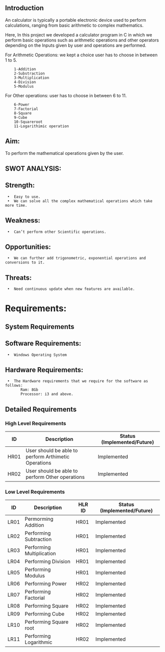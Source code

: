 ## Introduction

An calculator is typically a portable electronic device used to perform calculations, ranging from basic arithmetic to complex mathematics.

Here, In this project we developed a calculator program in C in which we perform basic operations such as arithmetic operations and other operators depending on the  Inputs given by user and operations are performed.

For Arithmetic Operations: we kept a choice user has to choose in between 1 to 5.

        1-Addition
        2-Substraction
        3-Multiplication
        4-Division
        5-Modulus

For Other operations: user has to choose in between 6 to 11.

        6-Power
        7-Factorial
        8-Square
        9-Cube
        10-Squareroot 
        11-Logarithimic operation


## Aim:
To perform the mathematical operations given by the user.

## SWOT ANALYSIS:

## Strength:
     •	Easy to use.
     •	We can solve all the complex mathematical operations which take more time.
## Weakness:
     •	Can’t perform other Scientific operations.
## Opportunities:
     •	We can further add trigonometric, exponential operations and conversions to it.
## Threats:
     •	Need continuous update when new features are available.
# Requirements:
## System Requirements
## Software Requirements:
     •	Windows Operating System
## Hardware Requirements:
     •	The Hardware requirements that we require for the software as follows:
           Ram: 8Gb
           Processor: i3 and above.


## Detailed Requirements
### High Level Requirements 
| ID | Description | Status (Implemented/Future) | 
| ----- | ----- | ---------|
| HR01 | User should be able to perform Arthimetic Operations | Implemented | 
| HR02 | User should be able to perform Other operations | Implemented |


### Low Level Requirements
| ID | Description | HLR ID | Status (Implemented/Future) |
| ------ | --------- | ------ | ----- |
| LR01 | Permorming Addition | HR01 | Implemented |
| LR02 | Performing Subtraction | HR01 | Implemented |
| LR03 | Performing Multiplication | HR01 | Implemented |
| LR04 | Performing Division | HR01 | Implemented |
| LR05 | Performing Modulus | HR01 | Implemented |
| LR06 | Performing Power | HR02 | Implemented |
| LR07 | Performing Factorial  | HR02 | Implemented |
| LR08 | Performing Square | HR02 | Implemented |
| LR09 | Performing Cube | HR02 | Implemented |
| LR10 | Performing Square root | HR02 | Implemented |
| LR11 | Performing Logarithmic | HR02 | Implemented |
